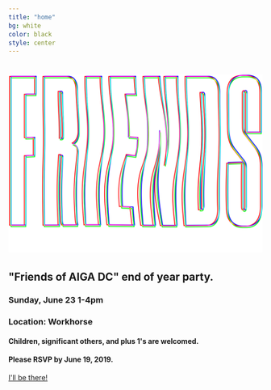 ```yaml
---
title: "home"
bg: white
color: black
style: center
---
```


<h1><img class="titles" src="img/friends-of-aiga-dc.png" title="Friends of AIGA DC"/></h1>

## "Friends of AIGA DC" end of year party.

### Sunday, June 23 1-4pm

### Location: Workhorse

#### Children, significant others, and plus 1's are welcomed.
#### Please RSVP by June 19, 2019.


<a class="btn" href="https://www.eventbrite.com/e/back-alley-block-party-tickets-49058424067">I'll be there!</a>
